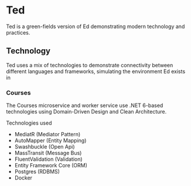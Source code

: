 # Ted

Ted is a green-fields version of Ed demonstrating modern technology and practices.

## Technology

Ted uses a mix of technologies to demonstrate connectivity between different languages
and frameworks, simulating the environment Ed exists in

### Courses

The Courses microservice and worker service use .NET 6-based technologies using
Domain-Driven Design and Clean Architecture.

Technologies used
- MediatR (Mediator Pattern)
- AutoMapper (Entity Mapping)
- Swashbuckle (Open Api)
- MassTransit (Message Bus)
- FluentValidation (Validation)
- Entity Framework Core (ORM)
- Postgres (RDBMS)
- Docker